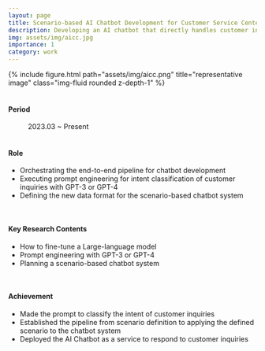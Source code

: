 ```yaml
---
layout: page
title: Scenario-based AI Chatbot Development for Customer Service Center
description: Developing an AI chatbot that directly handles customer inquiries using Large Language Models such as GPT-3 or GPT-4
img: assets/img/aicc.jpg
importance: 1
category: work
---
```


<div class="row">
    <div class="col-sm mt-3 mt-md-0">
        {% include figure.html path="assets/img/aicc.png" title="representative image" class="img-fluid rounded z-depth-1" %}
    </div>
</div>
<br>

<h4>Period</h4>
<dd>2023.03 ~ Present</dd>
<br>

<h4>Role</h4>
<ul>
    <li>Orchestrating the end-to-end pipeline for chatbot development</li>
    <li>Executing prompt engineering for intent classification of customer inquiries with GPT-3 or GPT-4</li>
    <li>Defining the new data format for the scenario-based chatbot system</li>
</ul>
<br>

<h4>Key Research Contents</h4>
<ul>
    <li>How to fine-tune a Large-language model</li>
    <li>Prompt engineering with GPT-3 or GPT-4</li>
    <li>Planning a scenario-based chatbot system</li>
</ul>
<br>

<h4>Achievement</h4>
<ul>
    <li>Made the prompt to classify the intent of customer inquiries</li>
    <li>Established the pipeline from scenario definition to applying the defined scenario to the chatbot system</li>
    <li>Deployed the AI Chatbot as a service to respond to customer inquiries</li>
</ul>
